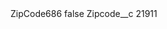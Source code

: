 <?xml version="1.0" encoding="UTF-8"?>
<CustomMetadata xmlns="http://soap.sforce.com/2006/04/metadata" xmlns:xsi="http://www.w3.org/2001/XMLSchema-instance" xmlns:xsd="http://www.w3.org/2001/XMLSchema">
    <label>ZipCode686</label>
    <protected>false</protected>
    <values>
        <field>Zipcode__c</field>
        <value xsi:type="xsd:string">21911</value>
    </values>
</CustomMetadata>
